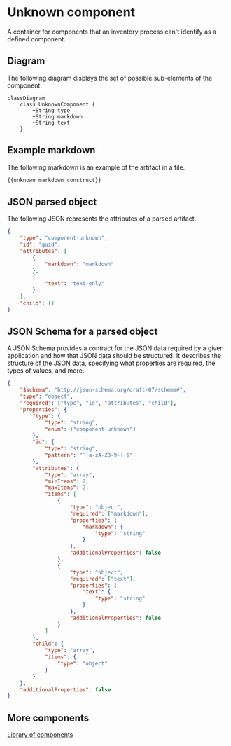 # Unknown component

A container for components that an inventory process can't identify as a defined component.

## Diagram

The following diagram displays the set of possible sub-elements of the component.

```mermaid
classDiagram
    class UnknownComponent {
        +String type
        +String markdown
        +String text
    }
```

## Example markdown

The following markdown is an example of the artifact in a file.

```md
{{unknown markdown construct}}
```

## JSON parsed object

The following JSON represents the attributes of a parsed artifact.

```json
{
    "type": "component-unknown",
    "id": "guid",
    "attributes": [
        {
            "markdown": "markdown"
        },
        {
            "text": "text-only"
        }
    ],
    "child": []
}
```

## JSON Schema for a parsed object

A JSON Schema provides a contract for the JSON data required by a given application and how that JSON data should be structured. It describes the structure of the JSON data, specifying what properties are required, the types of values, and more.

```json
{
    "$schema": "http://json-schema.org/draft-07/schema#",
    "type": "object",
    "required": ["type", "id", "attributes", "child"],
    "properties": {
        "type": {
            "type": "string",
            "enum": ["component-unknown"]
        },
        "id": {
            "type": "string",
            "pattern": "^[a-zA-Z0-9-]+$"
        },
        "attributes": {
            "type": "array",
            "minItems": 2,
            "maxItems": 2,
            "items": [
                {
                    "type": "object",
                    "required": ["markdown"],
                    "properties": {
                        "markdown": {
                            "type": "string"
                        }
                    },
                    "additionalProperties": false
                },
                {
                    "type": "object",
                    "required": ["text"],
                    "properties": {
                        "text": {
                            "type": "string"
                        }
                    },
                    "additionalProperties": false
                }
            ]
        },
        "child": {
            "type": "array",
            "items": {
                "type": "object"
            }
        }
    },
    "additionalProperties": false
}
```

## More components

[Library of components](document-object-model.md#library-of-defined-components-in-the-ca-object-model)